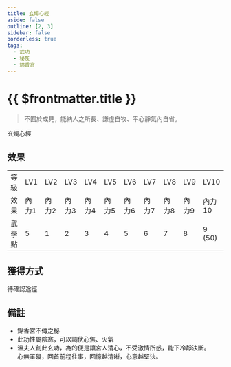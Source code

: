 ```yaml
---
title: 玄燭心經
aside: false
outline: [2, 3]
sidebar: false
borderless: true
tags:
  - 武功
  - 秘笈
  - 錦香宮
---
```


# {{ $frontmatter.title }}

<BookItemIcon :size="`medium`" :needLink="false" :no="˙7011"></BookItemIcon>

> 不囿於成見，能納人之所長、謙虛自牧、平心靜氣內自省。

玄燭心經
<br clear="all" />

## 效果

<table>
    <tr>
        <td>等級</td>
        <td>LV1</td>
        <td>LV2</td>
        <td>LV3</td>
        <td>LV4</td>
        <td>LV5</td>
        <td>LV6</td>
        <td>LV7</td>
        <td>LV8</td>
        <td>LV9</td>
        <td>LV10</td>
    </tr>
    <tr>
        <td>效果</td>
        <td>內力1</td>
        <td>內力2</td>
        <td>內力3</td>
        <td>內力4</td>
        <td>內力5</td>
        <td>內力6</td>
        <td>內力7</td>
        <td>內力8</td>
        <td>內力9</td>
        <td>內力10</td>
    </tr>
    <tr>
        <td>武學點</td>
        <td>5</td>
        <td>1</td>
        <td>2</td>
        <td>3</td>
        <td>4</td>
        <td>5</td>
        <td>6</td>
        <td>7</td>
        <td>8</td>
        <td>9 (50)</td>
    </tr>
</table>

## 獲得方式

待確認途徑

## 備註

- 錦香宮不傳之秘
- 此功性屬陰寒，可以調伏心焦、火氣
- 溫夫人創此玄功，為的便是讓宮人清心，不受激情所惑，能下冷靜決斷。<br>心無罣礙，回首前程往事，回憶越清晰，心意越堅決。
